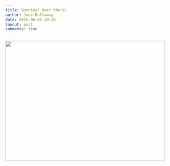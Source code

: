 ```yaml
---
title: Bunnies! Over there!
author: Jane Dallaway
date: 2015-06-05 19:28
layout: post
comments: true
---
```


<div><a href="http://static.skitters.dallaway.com/tp_IMG_1560.JPG"><img src="http://static.skitters.dallaway.com/tp_thumb_IMG_1560.JPG" width="500" height="375"/></a></div>



  




      
